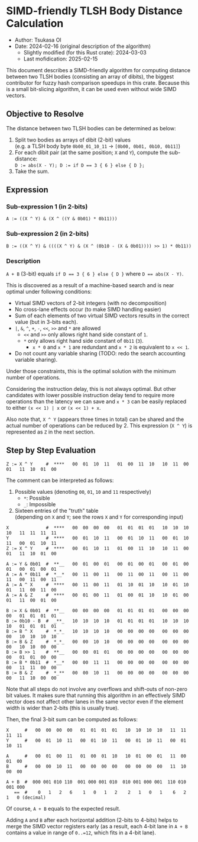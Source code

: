 SIMD-friendly TLSH Body Distance Calculation
=============================================

*   Author: Tsukasa OI
*   Date: 2024-02-16 (original description of the algorithm)
    *   Slightly modified (for this Rust crate): 2024-03-03
    *   Last mofidication: 2025-02-15

This document describes a SIMD-friendly algorithm for computing distance between
two TLSH bodies (consisting an array of dibits), the biggest contributor for
fuzzy hash comparison speedups in this crate.  Because this is a small
bit-slicing algorithm, it can be used even without wide SIMD vectors.


Objective to Resolve
---------------------

The distance between two TLSH bodies can be determined as below:

1.  Split two bodies as arrays of dibit (2-bit) values  
    (e.g. a TLSH body byte `0b00_01_10_11` → `[0b00, 0b01, 0b10, 0b11]`)
2.  For each dibit pair (at the same position; `X` and `Y`), compute
    the sub-distance:  
    `D := abs(X - Y); D := if D == 3 { 6 } else { D };`
3.  Take the sum.


Expression
-----------

### Sub-expression 1 (in 2-bits)

```text
A := ((X ^ Y) & (X ^ ((Y & 0b01) * 0b11)))
```

### Sub-expression 2 (in 2-bits)

```text
B := ((X ^ Y) & ((((X ^ Y) & (X ^ (0b10 - (X & 0b01)))) >> 1) * 0b11))
```

### Description

`A + B` (3-bit) equals `if D == 3 { 6 } else { D }` where `D == abs(X - Y)`.

This is discovered as a result of a machine-based search and is near optimal
under following conditions:

*   Virtual SIMD vectors of 2-bit integers (with no decomposition)
*   No cross-lane effects occur (to make SIMD handling easier)
*   Sum of each elements of two virtual SIMD vectors results in the
    correct value (but in 3-bits each).
*   `|`, `&`, `^`, `+`, `-`, `<<`, `>>` and `*` are allowed
    *   `<<` and `>>` only allows right hand side constant of `1`.
    *   `*` only allows right hand side constant of `0b11` (`3`).
        *   `x * 0` and `x * 1` are redundant
            and `x * 2` is equivalent to `x << 1`.
*   Do not count any variable sharing
    (TODO: redo the search accounting variable sharing).

Under those constraints, this is the optimal solution with the minimum number
of operations.

Considering the instruction delay, this is not always optimal.  But other
candidates with lower possible instruction delay tend to require more operations
than the latency we can save and `x * 3` can be easily replaced to either
`(x << 1) | x` or `(x << 1) + x`.

Also note that, `X ^ Y` (appears three times in total) can be shared and the
actual number of operations can be reduced by 2.
This expression (`X ^ Y`) is represented as `Z` in the next section.


Step by Step Evaluation
------------------------

```text
Z := X ^ Y     #  ****   00  01  10  11   01  00  11  10   10  11  00  01   11  10  01  00
```

The comment can be interpreted as follows:

1.  Possible values (denoting `00`, `01`, `10` and `11` respectively)  
    *   `*`: Possible
    *   `_`: Impossible
2.  Sixteen entries of the "truth" table  
    (depending on `X` and `Y`; see the rows `X` and `Y` for corresponding input)

```text
X              #  ****   00  00  00  00   01  01  01  01   10  10  10  10   11  11  11  11
Y              #  ****   00  01  10  11   00  01  10  11   00  01  10  11   00  01  10  11
Z := X ^ Y     #  ****   00  01  10  11   01  00  11  10   10  11  00  01   11  10  01  00

A := Y & 0b01  #  **__   00  01  00  01   00  01  00  01   00  01  00  01   00  01  00  01
A := A * 0b11  #  *__*   00  11  00  11   00  11  00  11   00  11  00  11   00  11  00  11
A := A ^ X     #  ****   00  11  00  11   01  10  01  10   10  01  10  01   11  00  11  00
A := A & Z     #  ****   00  01  00  11   01  00  01  10   10  01  00  01   11  00  01  00

B := X & 0b01  #  **__   00  00  00  00   01  01  01  01   00  00  00  00   01  01  01  01
B := 0b10 - B  #  _**_   10  10  10  10   01  01  01  01   10  10  10  10   01  01  01  01
B := B ^ X     #  *_*_   10  10  10  10   00  00  00  00   00  00  00  00   10  10  10  10
B := B & Z     #  *_*_   00  00  10  10   00  00  00  00   00  00  00  00   10  10  00  00
B := B >> 1    #  **__   00  00  01  01   00  00  00  00   00  00  00  00   01  01  00  00
B := B * 0b11  #  *__*   00  00  11  11   00  00  00  00   00  00  00  00   11  11  00  00
B := B & Z     #  *_**   00  00  10  11   00  00  00  00   00  00  00  00   11  10  00  00
```

Note that all steps do not involve any overflows and shift-outs of non-zero
bit values.  It makes sure that running this algorithm in an effectively SIMD
vector does not affect other lanes in the same vector even if the element width
is wider than 2-bits (this is usually true).

Then, the final 3-bit sum can be computed as follows:

```text
X      #   00  00  00  00   01  01  01  01   10  10  10  10   11  11  11  11
Y      #   00  01  10  11   00  01  10  11   00  01  10  11   00  01  10  11

A      #   00  01  00  11   01  00  01  10   10  01  00  01   11  00  01  00
B      #   00  00  10  11   00  00  00  00   00  00  00  00   11  10  00  00

A + B  #  000 001 010 110  001 000 001 010  010 001 000 001  110 010 001 000
   ==  #    0   1   2   6    1   0   1   2    2   1   0   1    6   2   1   0 (decimal)
```

Of course, `A + B` equals to the expected result.

Adding `A` and `B` after each horizontal addition (2-bits to 4-bits) helps to
merge the SIMD vector registers early (as a result, each 4-bit lane in `A + B`
contains a value in range of `0..=12`, which fits in a 4-bit lane).
